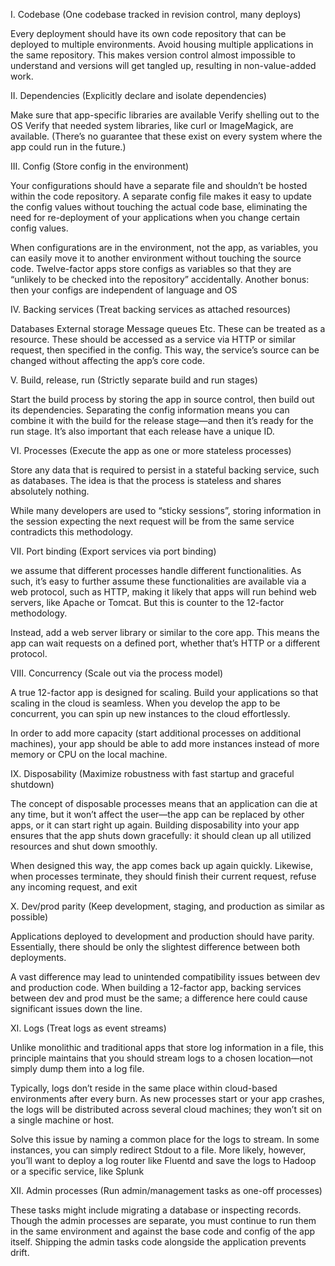 I. Codebase
(One codebase tracked in revision control, many deploys)

Every deployment should have its own code repository that can be deployed to multiple environments. Avoid housing multiple applications in the same repository. This makes version control almost impossible to understand and versions will get tangled up, resulting in non-value-added work.



II. Dependencies
(Explicitly declare and isolate dependencies)

Make sure that app-specific libraries are available
Verify shelling out to the OS
Verify that needed system libraries, like curl or ImageMagick, are available. (There’s no guarantee that these exist on every system where the app could run in the future.)



III. Config
(Store config in the environment)

Your configurations should have a separate file and shouldn’t be hosted within the code repository. A separate config file makes it easy to update the config values without touching the actual code base, eliminating the need for re-deployment of your applications when you change certain config values.

When configurations are in the environment, not the app, as variables, you can easily move it to another environment without touching the source code. Twelve-factor apps store configs as variables so that they are “unlikely to be checked into the repository” accidentally. Another bonus: then your configs are independent of language and OS


IV. Backing services
(Treat backing services as attached resources)

Databases
External storage
Message queues
Etc.
These can be treated as a resource. These should be accessed as a service via HTTP or similar request, then specified in the config. This way, the service’s source can be changed without affecting the app’s core code.




V. Build, release, run
(Strictly separate build and run stages)


Start the build process by storing the app in source control, then build out its dependencies. Separating the config information means you can combine it with the build for the release stage—and then it’s ready for the run stage. It’s also important that each release have a unique ID.



VI. Processes
(Execute the app as one or more stateless processes)


Store any data that is required to persist in a stateful backing service, such as databases. The idea is that the process is stateless and shares absolutely nothing.

While many developers are used to “sticky sessions”, storing information in the session expecting the next request will be from the same service contradicts this methodology.



VII. Port binding
(Export services via port binding)


we assume that different processes handle different functionalities. As such, it’s easy to further assume these functionalities are available via a web protocol, such as HTTP, making it likely that apps will run behind web servers, like Apache or Tomcat. But this is counter to the 12-factor methodology.

Instead, add a web server library or similar to the core app. This means the app can wait requests on a defined port, whether that’s HTTP or a different protocol.



VIII. Concurrency
(Scale out via the process model)


A true 12-factor app is designed for scaling. Build your applications so that scaling in the cloud is seamless. When you develop the app to be concurrent, you can spin up new instances to the cloud effortlessly.

In order to add more capacity (start additional processes on additional machines), your app should be able to add more instances instead of more memory or CPU on the local machine.



IX. Disposability
(Maximize robustness with fast startup and graceful shutdown)


The concept of disposable processes means that an application can die at any time, but it won’t affect the user—the app can be replaced by other apps, or it can start right up again. Building disposability into your app ensures that the app shuts down gracefully: it should clean up all utilized resources and shut down smoothly.

When designed this way, the app comes back up again quickly. Likewise, when processes terminate, they should finish their current request, refuse any incoming request, and exit



X. Dev/prod parity
(Keep development, staging, and production as similar as possible)


Applications deployed to development and production should have parity. Essentially, there should be only the slightest difference between both deployments.

A vast difference may lead to unintended compatibility issues between dev and production code. When building a 12-factor app, backing services between dev and prod must be the same; a difference here could cause significant issues down the line.



XI. Logs
(Treat logs as event streams)


Unlike monolithic and traditional apps that store log information in a file, this principle maintains that you should stream logs to a chosen location—not simply dump them into a log file.

Typically, logs don’t reside in the same place within cloud-based environments after every burn. As new processes start or your app crashes, the logs will be distributed across several cloud machines; they won’t sit on a single machine or host.

Solve this issue by naming a common place for the logs to stream. In some instances, you can simply redirect Stdout to a file. More likely, however, you’ll want to deploy a log router like Fluentd and save the logs to Hadoop or a specific service, like Splunk



XII. Admin processes
(Run admin/management tasks as one-off processes)


These tasks might include migrating a database or inspecting records.
Though the admin processes are separate, you must continue to run them in the same environment and against the base code and config of the app itself. Shipping the admin tasks code alongside the application prevents drift.